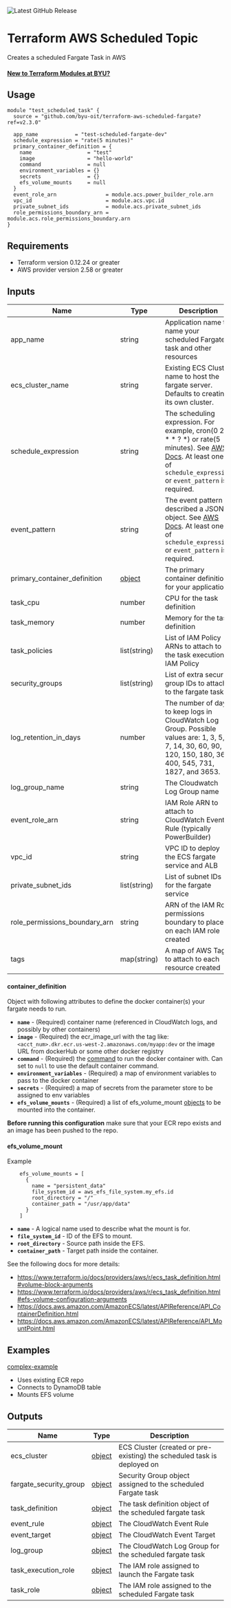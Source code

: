 ![Latest GitHub Release](https://img.shields.io/github/v/release/byu-oit/terraform-aws-scheduled-fargate?sort=semver)

# Terraform AWS Scheduled Topic
Creates a scheduled Fargate Task in AWS

#### [New to Terraform Modules at BYU?](https://github.com/byu-oit/terraform-documentation)

## Usage
```hcl
module "test_scheduled_task" {
  source = "github.com/byu-oit/terraform-aws-scheduled-fargate?ref=v2.3.0"

  app_name            = "test-scheduled-fargate-dev"
  schedule_expression = "rate(5 minutes)"
  primary_container_definition = {
    name                  = "test"
    image                 = "hello-world"
    command               = null
    environment_variables = {}
    secrets               = {}
    efs_volume_mounts     = null
  }
  event_role_arn                = module.acs.power_builder_role.arn
  vpc_id                        = module.acs.vpc.id
  private_subnet_ids            = module.acs.private_subnet_ids
  role_permissions_boundary_arn = module.acs.role_permissions_boundary.arn
}
```

## Requirements
* Terraform version 0.12.24 or greater
* AWS provider version 2.58 or greater

## Inputs
| Name                          | Type                            | Description                                                                                                                                                                                                                                           | Default                      |
|-------------------------------|---------------------------------|-------------------------------------------------------------------------------------------------------------------------------------------------------------------------------------------------------------------------------------------------------|------------------------------|
| app_name                      | string                          | Application name to name your scheduled Fargate task and other resources                                                                                                                                                                              |                              |
| ecs_cluster_name              | string                          | Existing ECS Cluster name to host the fargate server. Defaults to creating its own cluster.                                                                                                                                                           | <app_name>                   |
| schedule_expression           | string                          | The scheduling expression. For example, cron(0 20 * * ? *) or rate(5 minutes). See [AWS Docs](https://docs.aws.amazon.com/AmazonCloudWatch/latest/events/ScheduledEvents.html). At least one of `schedule_expression` or `event_pattern` is required. | null                         |
| event_pattern                 | string                          | The event pattern described a JSON object. See [AWS Docs](https://docs.aws.amazon.com/eventbridge/latest/userguide/eventbridge-and-event-patterns.html). At least one of `schedule_expression` or `event_pattern` is required.                        | null                         |
| primary_container_definition  | [object](#container_definition) | The primary container definition for your application                                                                                                                                                                                                 |                              |
| task_cpu                      | number                          | CPU for the task definition                                                                                                                                                                                                                           | 256                          |
| task_memory                   | number                          | Memory for the task definition                                                                                                                                                                                                                        | 512                          |
| task_policies                 | list(string)                    | List of IAM Policy ARNs to attach to the task execution IAM Policy                                                                                                                                                                                    | []                           |
| security_groups               | list(string)                    | List of extra security group IDs to attach to the fargate task                                                                                                                                                                                        | []                           |
| log_retention_in_days         | number                          | The number of days to keep logs in CloudWatch Log Group. Possible values are: 1, 3, 5, 7, 14, 30, 60, 90, 120, 150, 180, 365, 400, 545, 731, 1827, and 3653.                                                                                          | 7                            |
| log_group_name                | string                          | The Cloudwatch Log Group name                                                                                                                                                                                                                            |                              |
| event_role_arn                | string                          | IAM Role ARN to attach to CloudWatch Event Rule (typically PowerBuilder)                                                                                                                                                                              | scheduled-fargate/<app_name> |
| vpc_id                        | string                          | VPC ID to deploy the ECS fargate service and ALB                                                                                                                                                                                                      |                              |
| private_subnet_ids            | list(string)                    | List of subnet IDs for the fargate service                                                                                                                                                                                                            |                              |
| role_permissions_boundary_arn | string                          | ARN of the IAM Role permissions boundary to place on each IAM role created                                                                                                                                                                            |                              |
| tags                          | map(string)                     | A map of AWS Tags to attach to each resource created                                                                                                                                                                                                  | {}                           |

#### container_definition
Object with following attributes to define the docker container(s) your fargate needs to run.
* **`name`** - (Required) container name (referenced in CloudWatch logs, and possibly by other containers)
* **`image`** - (Required) the ecr_image_url with the tag like: `<acct_num>.dkr.ecr.us-west-2.amazonaws.com/myapp:dev` or the image URL from dockerHub or some other docker registry
* **`command`** - (Required) the [command](https://docs.docker.com/engine/reference/run/#cmd-default-command-or-options) to run the docker container with. Can set to `null` to use the default container command.
* **`environment_variables`** - (Required) a map of environment variables to pass to the docker container
* **`secrets`** - (Required) a map of secrets from the parameter store to be assigned to env variables
* **`efs_volume_mounts`** - (Required) a list of efs_volume_mount [objects](#efs_volume_mount) to be mounted into the container.

**Before running this configuration** make sure that your ECR repo exists and an image has been pushed to the repo.

#### efs_volume_mount
Example
```
    efs_volume_mounts = [
      {
        name = "persistent_data"
        file_system_id = aws_efs_file_system.my_efs.id
        root_directory = "/"
        container_path = "/usr/app/data"
      }
    ]
```
* **`name`** - A logical name used to describe what the mount is for.
* **`file_system_id`** - ID of the EFS to mount.
* **`root_directory`** - Source path inside the EFS.
* **`container_path`** - Target path inside the container.

See the following docs for more details:
* https://www.terraform.io/docs/providers/aws/r/ecs_task_definition.html#volume-block-arguments
* https://www.terraform.io/docs/providers/aws/r/ecs_task_definition.html#efs-volume-configuration-arguments
* https://docs.aws.amazon.com/AmazonECS/latest/APIReference/API_ContainerDefinition.html
* https://docs.aws.amazon.com/AmazonECS/latest/APIReference/API_MountPoint.html

## Examples 
[complex-example](examples/complex/)
* Uses existing ECR repo
* Connects to DynamoDB table
* Mounts EFS volume

## Outputs
| Name | Type | Description |
| ---  | ---  | --- |
| ecs_cluster | [object](https://www.terraform.io/docs/providers/aws/r/ecs_cluster.html#attributes-reference) | ECS Cluster (created or pre-existing) the scheduled task is deployed on |
| fargate_security_group | [object](https://www.terraform.io/docs/providers/aws/r/security_group.html#attributes-reference) | Security Group object assigned to the scheduled Fargate task |
| task_definition | [object](https://www.terraform.io/docs/providers/aws/r/ecs_task_definition.html#attributes-reference) | The task definition object of the scheduled fargate task |
| event_rule | [object](https://www.terraform.io/docs/providers/aws/r/cloudwatch_event_rule.html#attributes-reference) | The CloudWatch Event Rule |
| event_target | [object](https://www.terraform.io/docs/providers/aws/r/cloudwatch_event_target.html#attributes-reference) | The CloudWatch Event Target |
| log_group | [object](https://www.terraform.io/docs/providers/aws/r/cloudwatch_log_group.html#attributes-reference) | The CloudWatch Log Group for the scheduled fargate task |
| task_execution_role | [object](https://registry.terraform.io/providers/hashicorp/aws/latest/docs/resources/iam_role#attributes-reference) | The IAM role assigned to launch the Fargate task  |
| task_role | [object](https://registry.terraform.io/providers/hashicorp/aws/latest/docs/resources/iam_role#attributes-reference) | The IAM role assigned to the scheduled Fargate task |
